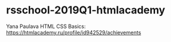  # rsschool-2019Q1-htmlacademy 
 
Yana Paulava
HTML CSS Basics: https://htmlacademy.ru/profile/id942529/achievements